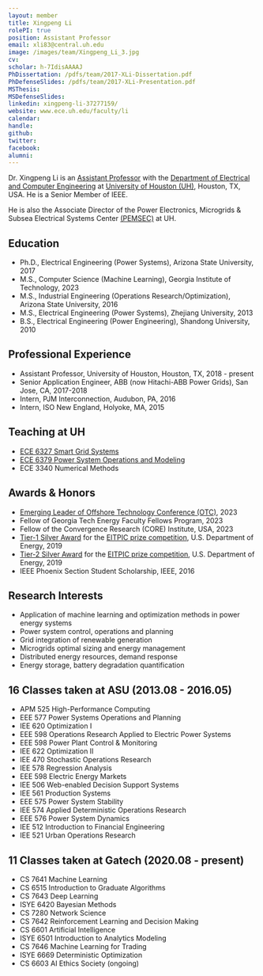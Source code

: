 ```yaml
---
layout: member
title: Xingpeng Li
rolePI: true
position: Assistant Professor
email: xli83@central.uh.edu
image: /images/team/Xingpeng_Li_3.jpg
cv: 
scholar: h-7IdisAAAAJ
PhDissertation: /pdfs/team/2017-XLi-Dissertation.pdf
PhDefenseSlides: /pdfs/team/2017-XLi-Presentation.pdf
MSThesis: 
MSDefenseSlides: 
linkedin: xingpeng-li-37277159/
website: www.ece.uh.edu/faculty/li
calendar: 
handle: 
github: 
twitter: 
facebook: 
alumni: 
---
```


Dr. Xingpeng Li is an <a class="off" href="https://www.ece.uh.edu/faculty/li" target="_blank">Assistant Professor</a> with the <a class="off" href="https://www.ece.uh.edu/" target="_blank">Department of Electrical and Computer Engineering</a> at <a class="off" href="https://www.uh.edu/" target="_blank">University of Houston (UH)</a>, Houston, TX, USA. He is a Senior Member of IEEE.

He is also the Associate Director of the Power Electronics, Microgrids & Subsea Electrical Systems Center <a class="off" href="https://pemses.ece.uh.edu/" target="_blank">(PEMSEC)</a> at UH. 

## Education

* Ph.D., Electrical Engineering (Power Systems), Arizona State University, 2017
* M.S., Computer Science (Machine Learning), Georgia Institute of Technology, 2023
* M.S., Industrial Engineering (Operations Research/Optimization), Arizona State University, 2016
* M.S., Electrical Engineering (Power Systems), Zhejiang University, 2013
* B.S., Electrical Engineering (Power Engineering), Shandong University, 2010


## Professional Experience
* Assistant Professor, University of Houston, Houston, TX, 2018 - present
* Senior Application Engineer, ABB (now Hitachi-ABB Power Grids), San Jose, CA, 2017-2018
* Intern, PJM Interconnection, Audubon, PA, 2016
* Intern, ISO New England, Holyoke, MA, 2015


## Teaching at UH
* <a class="off" href="/resources/ECE6327-SGS/" target="_blank">ECE 6327 Smart Grid Systems</a>
* <a class="off" href="/resources/ECE6379-PSOM/" target="_blank">ECE 6379 Power System Operations and Modeling</a>
* ECE 3340 Numerical Methods

## Awards & Honors
* <a class="" href="https://www.otcnet.org/press-releases/otc-2023-announces-emerging-leaders-class" target="_blank">Emerging Leader of Offshore Technology Conference (OTC)</a>, 2023
* Fellow of Georgia Tech Energy Faculty Fellows Program, 2023
* Fellow of the Convergence Research (CORE) Institute, USA, 2023
* <a class="" href="https://www.energy.gov/oe/articles/eitpic-awardee-profile-university-houston-investigates-resilient-grid-strategies" target="_blank">Tier-1 Silver Award</a> for the <a class="off" href="https://netl.doe.gov/OEElectricityChallenge" target="_blank">EITPIC prize competition</a>, U.S. Department of Energy, 2019
* <a class="" href="https://www.energy.gov/oe/articles/eitpic-awardee-profile-university-houston-investigates-resilient-grid-strategies" target="_blank">Tier-2 Silver Award</a> for the <a class="off" href="https://netl.doe.gov/OEElectricityChallenge" target="_blank">EITPIC prize competition</a>, U.S. Department of Energy, 2019
* IEEE Phoenix Section Student Scholarship, IEEE, 2016


## Research Interests
* Application of machine learning and optimization methods in power energy systems
* Power system control, operations and planning
* Grid integration of renewable generation
* Microgrids optimal sizing and energy management
* Distributed energy resources, demand response 
* Energy storage, battery degradation quantification


## 16 Classes taken at ASU (2013.08 - 2016.05)
* APM 525 High-Performance Computing
* EEE 577 Power Systems Operations and Planning
* IEE 620 Optimization I
* EEE 598 Operations Research Applied to Electric Power Systems
* EEE 598 Power Plant Control & Monitoring
* IEE 622 Optimization II
* IEE 470 Stochastic Operations Research
* IEE 578 Regression Analysis
* EEE 598 Electric Energy Markets
* IEE 506 Web-enabled Decision Support Systems
* IEE 561 Production Systems
* EEE 575 Power System Stability
* IEE 574 Applied Deterministic Operations Research
* EEE 576 Power System Dynamics
* IEE 512 Introduction to Financial Engineering
* IEE 521 Urban Operations Research


## 11 Classes taken at Gatech (2020.08 - present)
* CS 7641 Machine Learning
* CS 6515 Introduction to Graduate Algorithms
* CS 7643 Deep Learning 
* ISYE 6420 Bayesian Methods
* CS 7280 Network Science
* CS 7642 Reinforcement Learning and Decision Making
* CS 6601 Artificial Intelligence
* ISYE 6501 Introduction to Analytics Modeling
* CS 7646 Machine Learning for Trading
* ISYE 6669 Deterministic Optimization
* CS 6603 AI Ethics Society (ongoing)


